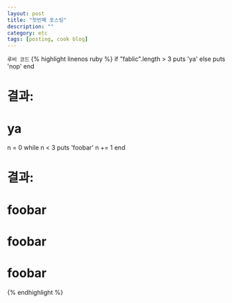 ```yaml
---
layout: post
title: "첫번째 포스팅"
description: ""
category: etc
tags: [posting, cook blog]
---
```


<code>루비 코드</code>
{% highlight linenos ruby %}
if "fablic".length > 3
  puts 'ya'
else
  puts 'nop'
end

# 결과:
# ya

n = 0
while n < 3
  puts 'foobar'
  n += 1
end

# 결과:
# foobar
# foobar
# foobar
{% endhighlight %}